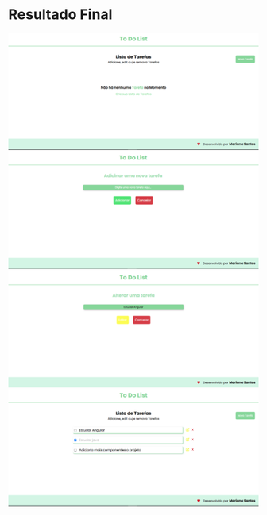 <h1> Resultado Final </h1>
<img src="https://github.com/Mariianah-Santos/Angular-Projects/blob/main/To%20do%20List/frontend/src/assets/img/1.png" alt="home">
<img src="https://github.com/Mariianah-Santos/Angular-Projects/blob/main/To%20do%20List/frontend/src/assets/img/2.png" alt="addToDoList">
<img src="https://github.com/Mariianah-Santos/Angular-Projects/blob/main/To%20do%20List/frontend/src/assets/img/3.png" alt="editList">
<img src="https://github.com/Mariianah-Santos/Angular-Projects/blob/main/To%20do%20List/frontend/src/assets/img/4.png" alt="listAll">

